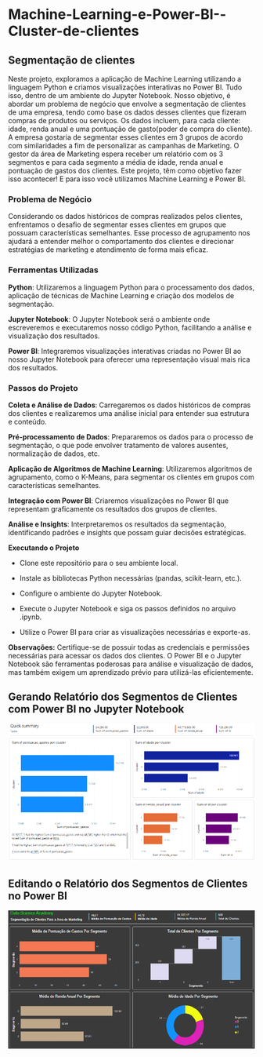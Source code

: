 # Machine-Learning-e-Power-BI--Cluster-de-clientes
## Segmentação de clientes

Neste projeto, exploramos a aplicação de Machine Learning utilizando a linguagem Python e criamos visualizações interativas no Power BI. Tudo isso, dentro de um ambiente do Jupyter Notebook. Nosso objetivo, é abordar um problema de negócio que envolve a segmentação de clientes de uma empresa, tendo como base os dados desses clientes que fizeram compras de produtos ou serviços. Os dados incluem, para cada cliente: idade, renda anual e uma pontuação de gasto(poder de compra do cliente). A empresa gostaria de segmentar esses clientes em 3 grupos de acordo com similaridades a fim de personalizar as campanhas de Marketing. O gestor da área de Marketing espera receber um relatório com os 3 segmentos e para cada segmento a média de idade, renda anual e pontuação de gastos dos clientes. Este projeto, têm como objetivo fazer isso acontecer! E para isso você utilizamos Machine Learning e Power BI.

### Problema de Negócio
Considerando os dados históricos de compras realizados pelos clientes, enfrentamos o desafio de segmentar esses clientes em grupos que possuam características semelhantes. Esse processo de agrupamento nos ajudará a entender melhor o comportamento dos clientes e direcionar estratégias de marketing e atendimento de forma mais eficaz.

### Ferramentas Utilizadas
**Python**: Utilizaremos a linguagem Python para o processamento dos dados, aplicação de técnicas de Machine Learning e criação dos modelos de segmentação.
    
**Jupyter Notebook**: O Jupyter Notebook será o ambiente onde escreveremos e executaremos nosso código Python, facilitando a análise e visualização dos resultados.
    
**Power BI**: Integraremos visualizações interativas criadas no Power BI ao nosso Jupyter Notebook para oferecer uma representação visual mais rica dos resultados.


### Passos do Projeto
**Coleta e Análise de Dados**: Carregaremos os dados históricos de compras dos clientes e realizaremos uma análise inicial para entender sua estrutura e conteúdo.

**Pré-processamento de Dados**: Prepararemos os dados para o processo de segmentação, o que pode envolver tratamento de valores ausentes, normalização de dados, etc.

**Aplicação de Algoritmos de Machine Learning**: Utilizaremos algoritmos de agrupamento, como o K-Means, para segmentar os clientes em grupos com características semelhantes.

**Integração com Power BI**: Criaremos visualizações no Power BI que representam graficamente os resultados dos grupos de clientes.

**Análise e Insights**: Interpretaremos os resultados da segmentação, identificando padrões e insights que possam guiar decisões estratégicas.

**Executando o Projeto**
  - Clone este repositório para o seu ambiente local.
    
  - Instale as bibliotecas Python necessárias (pandas, scikit-learn, etc.).
    
  - Configure o ambiente do Jupyter Notebook.
    
  - Execute o Jupyter Notebook e siga os passos definidos no arquivo .ipynb.
    
  - Utilize o Power BI para criar as visualizações necessárias e exporte-as.

**Observações:**
Certifique-se de possuir todas as credenciais e permissões necessárias para acessar os dados dos clientes.
O Power BI e o Jupyter Notebook são ferramentas poderosas para análise e visualização de dados, mas também exigem um aprendizado prévio para utilizá-las eficientemente.

## Gerando Relatório dos Segmentos de Clientes com Power BI no Jupyter Notebook
![Tabelas](https://github.com/murilovalenso/Machine-Learning-e-Power-BI---Cluster-de-clientes/blob/main/Power%20BI-parte%201.png)

## Editando o Relatório dos Segmentos de Clientes no Power BI
![Tabelas](https://github.com/murilovalenso/Machine-Learning-e-Power-BI---Cluster-de-clientes/blob/main/Power_BI-parte%202.png)


